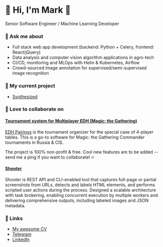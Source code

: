 # 👋 Hi, I'm Mark 👋 

Senior Software Engineer / Machine Learning Developer

### 💬 Ask me about

 - Full stack web app development (backend: Python + Celery, frontend: React/jQuery)
 - Data analysis and computer vision algorithm applications in agro-tech
 - CI/CD, monitoring and MLOps with Helm & Kubernetes, Airflow
 - Crowd-sourced image annotation for supervised/semi-supervised image recognition

### 🔭 My current project

 - [Synthesized](https://synthesized.io/)

### 🌱 Love to collaborate on

#### [Tournament system for Multiplayer EDH (Magic: the Gathering)](https://gitlab.com/marqueewinq/edh-pairings)

[EDH Pairings](https://edh.marqueewinq.xyz/) is the tournament organizer for the special case of 4-player tables.
 This is a go-to software for Magic: the Gathering Commander tournaments in Russia & CIS.

The project is 100% non-profit & free. Cool new features are to be added -- send me a ping if you want to collaborate! 🔥

#### [Shooter](https://github.com/marqueewinq/shooter)

Shooter is REST API and CLI-enabled tool that captures full-page or partial screenshots from URLs, detects and labels HTML elements, and performs scripted user actions during the process. Designed a scalable architecture with task brokering, enabling concurrent execution by multiple workers and delivering comprehensive outputs, including labeled images and JSON metadata.

### 🦋 Links

 - [My awesome CV](https://marqueewinq.xyz/)
 - [Telegram](https://t.me/marqueewinq)
 - [LinkedIn](https://www.linkedin.com/in/marqueewinq/)

